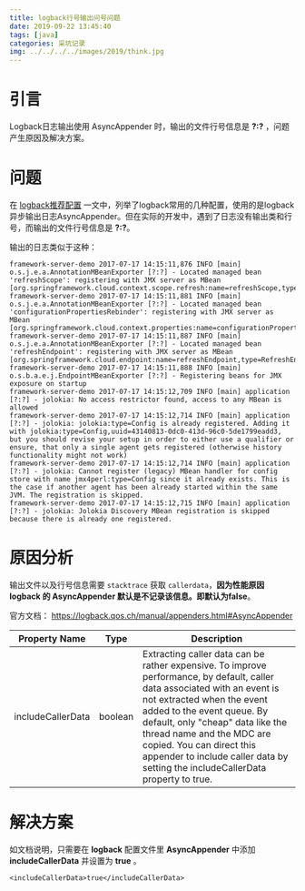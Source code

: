 ```yaml
---
title: logback行号输出问号问题
date: 2019-09-22 13:45:40
tags: [java]
categories: 采坑记录
img: ../../../../images/2019/think.jpg
---
```


# 引言

Logback日志输出使用 AsyncAppender 时，输出的文件行号信息是 **?:?** ，问题产生原因及解决方案。<!-- more -->

# 问题

在 [logback推荐配置](http://rainbowhorse.site/logback推荐配置/) 一文中，列举了logback常用的几种配置，使用的是logback异步输出日志AsyncAppender。但在实际的开发中，遇到了日志没有输出类和行号，而输出的文件行号信息是 **?:?**。

输出的日志类似于这种：

```
framework-server-demo 2017-07-17 14:15:11,876 INFO [main] o.s.j.e.a.AnnotationMBeanExporter [?:?] - Located managed bean 'refreshScope': registering with JMX server as MBean [org.springframework.cloud.context.scope.refresh:name=refreshScope,type=RefreshScope]
framework-server-demo 2017-07-17 14:15:11,881 INFO [main] o.s.j.e.a.AnnotationMBeanExporter [?:?] - Located managed bean 'configurationPropertiesRebinder': registering with JMX server as MBean [org.springframework.cloud.context.properties:name=configurationPropertiesRebinder,context=43f2f92d,type=ConfigurationPropertiesRebinder]
framework-server-demo 2017-07-17 14:15:11,887 INFO [main] o.s.j.e.a.AnnotationMBeanExporter [?:?] - Located managed bean 'refreshEndpoint': registering with JMX server as MBean [org.springframework.cloud.endpoint:name=refreshEndpoint,type=RefreshEndpoint]
framework-server-demo 2017-07-17 14:15:11,888 INFO [main] o.s.b.a.e.j.EndpointMBeanExporter [?:?] - Registering beans for JMX exposure on startup
framework-server-demo 2017-07-17 14:15:12,709 INFO [main] application [?:?] - jolokia: No access restrictor found, access to any MBean is allowed
framework-server-demo 2017-07-17 14:15:12,714 INFO [main] application [?:?] - jolokia: jolokia:type=Config is already registered. Adding it with jolokia:type=Config,uuid=43140813-0dc0-413d-96c0-5de1799eadd3, but you should revise your setup in order to either use a qualifier or ensure, that only a single agent gets registered (otherwise history functionality might not work)
framework-server-demo 2017-07-17 14:15:12,714 INFO [main] application [?:?] - jolokia: Cannot register (legacy) MBean handler for config store with name jmx4perl:type=Config since it already exists. This is the case if another agent has been already started within the same JVM. The registration is skipped.
framework-server-demo 2017-07-17 14:15:12,715 INFO [main] application [?:?] - jolokia: Jolokia Discovery MBean registration is skipped because there is already one registered.
```

# 原因分析

输出文件以及行号信息需要 `stacktrace` 获取 `callerdata`，**因为性能原因 logback 的 AsyncAppender 默认是不记录该信息。即默认为false**。

官方文档： https://logback.qos.ch/manual/appenders.html#AsyncAppender

| Property Name     | Type    | Description                                                  |
| ----------------- | ------- | ------------------------------------------------------------ |
| includeCallerData | boolean | Extracting caller data can be rather expensive. To improve performance, by default, caller data associated with an event is not extracted when the event added to the event queue. By default, only "cheap" data like the thread name and the MDC are copied. You can direct this appender to include caller data by setting the includeCallerData property to true. |

#  解决方案

如文档说明，只需要在 **logback** 配置文件里 **AsyncAppender** 中添加 **includeCallerData** 并设置为 **true** 。

```
<includeCallerData>true</includeCallerData> 
```


